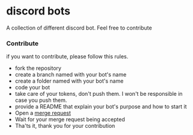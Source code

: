 # discord bots
A collection of different discord bot. Feel free to contribute

### Contribute

if you want to contribute, please follow this rules.

* fork the repository
* create a branch named with your bot's name
* create a folder named with your bot's name
* code your bot
* take care of your tokens, don't push them. I won't be responsible in case you push them.
* provide a README that explain your bot's purpose and how to start it
* Open a [merge request](https://docs.github.com/en/github/collaborating-with-issues-and-pull-requests/creating-a-pull-request)
* Wait for your merge request being accepted
* Tha'ts it, thank you for your contribution
